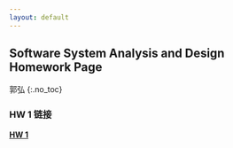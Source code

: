 ```yaml
---
layout: default
---
```


## Software System Analysis and Design Homework Page
  郭弘
{:.no_toc}
### HW 1 链接

 **[HW 1](assignments1)**
